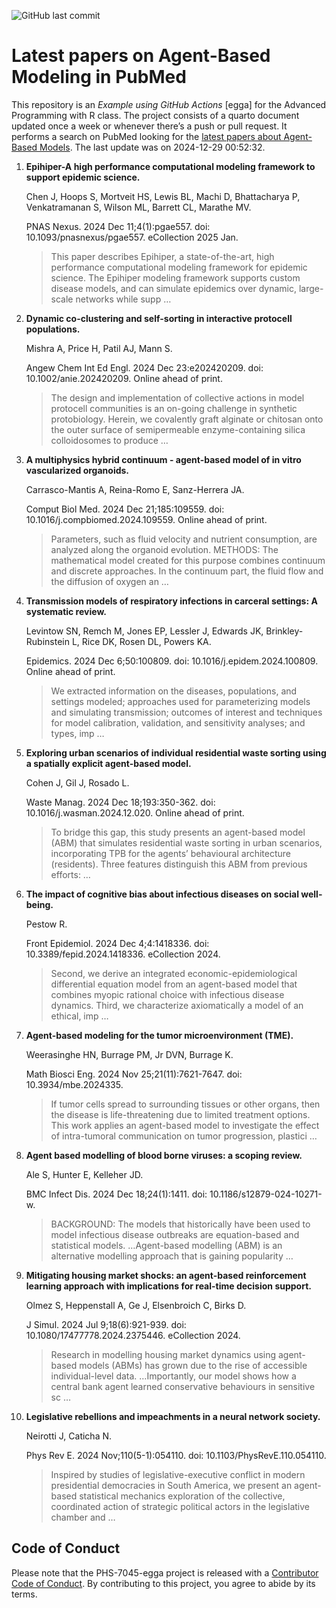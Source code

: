 ![GitHub last
commit](https://img.shields.io/github/last-commit/UofUEpiBio/PHS-7045-egga.png)

# Latest papers on Agent-Based Modeling in PubMed

This repository is an *Example using GitHub Actions* \[egga\] for the
Advanced Programming with R class. The project consists of a quarto
document updated once a week or whenever there’s a push or pull request.
It performs a search on PubMed looking for the <a
href="https://pubmed.ncbi.nlm.nih.gov/?term=agent-based+model&amp;sort=date"
target="_blank">latest papers about Agent-Based Models</a>. The last
update was on 2024-12-29 00:52:32.

<div class="cell">

</div>

1.  **Epihiper-A high performance computational modeling framework to
    support epidemic science.**

    Chen J, Hoops S, Mortveit HS, Lewis BL, Machi D, Bhattacharya P,
    Venkatramanan S, Wilson ML, Barrett CL, Marathe MV.

    PNAS Nexus. 2024 Dec 11;4(1):pgae557. doi:
    10.1093/pnasnexus/pgae557. eCollection 2025 Jan.

    > This paper describes Epihiper, a state-of-the-art, high
    > performance computational modeling framework for epidemic science.
    > The Epihiper modeling framework supports custom disease models,
    > and can simulate epidemics over dynamic, large-scale networks
    > while supp …

2.  **Dynamic co-clustering and self-sorting in interactive protocell
    populations.**

    Mishra A, Price H, Patil AJ, Mann S.

    Angew Chem Int Ed Engl. 2024 Dec 23:e202420209. doi:
    10.1002/anie.202420209. Online ahead of print.

    > The design and implementation of collective actions in model
    > protocell communities is an on-going challenge in synthetic
    > protobiology. Herein, we covalently graft alginate or chitosan
    > onto the outer surface of semipermeable enzyme-containing silica
    > colloidosomes to produce …

3.  **A multiphysics hybrid continuum - agent-based model of in vitro
    vascularized organoids.**

    Carrasco-Mantis A, Reina-Romo E, Sanz-Herrera JA.

    Comput Biol Med. 2024 Dec 21;185:109559. doi:
    10.1016/j.compbiomed.2024.109559. Online ahead of print.

    > Parameters, such as fluid velocity and nutrient consumption, are
    > analyzed along the organoid evolution. METHODS: The mathematical
    > model created for this purpose combines continuum and discrete
    > approaches. In the continuum part, the fluid flow and the
    > diffusion of oxygen an …

4.  **Transmission models of respiratory infections in carceral
    settings: A systematic review.**

    Levintow SN, Remch M, Jones EP, Lessler J, Edwards JK,
    Brinkley-Rubinstein L, Rice DK, Rosen DL, Powers KA.

    Epidemics. 2024 Dec 6;50:100809. doi: 10.1016/j.epidem.2024.100809.
    Online ahead of print.

    > We extracted information on the diseases, populations, and
    > settings modeled; approaches used for parameterizing models and
    > simulating transmission; outcomes of interest and techniques for
    > model calibration, validation, and sensitivity analyses; and
    > types, imp …

5.  **Exploring urban scenarios of individual residential waste sorting
    using a spatially explicit agent-based model.**

    Cohen J, Gil J, Rosado L.

    Waste Manag. 2024 Dec 18;193:350-362. doi:
    10.1016/j.wasman.2024.12.020. Online ahead of print.

    > To bridge this gap, this study presents an agent-based model (ABM)
    > that simulates residential waste sorting in urban scenarios,
    > incorporating TPB for the agents’ behavioural architecture
    > (residents). Three features distinguish this ABM from previous
    > efforts: …

6.  **The impact of cognitive bias about infectious diseases on social
    well-being.**

    Pestow R.

    Front Epidemiol. 2024 Dec 4;4:1418336. doi:
    10.3389/fepid.2024.1418336. eCollection 2024.

    > Second, we derive an integrated economic-epidemiological
    > differential equation model from an agent-based model that
    > combines myopic rational choice with infectious disease dynamics.
    > Third, we characterize axiomatically a model of an ethical, imp …

7.  **Agent-based modeling for the tumor microenvironment (TME).**

    Weerasinghe HN, Burrage PM, Jr DVN, Burrage K.

    Math Biosci Eng. 2024 Nov 25;21(11):7621-7647. doi:
    10.3934/mbe.2024335.

    > If tumor cells spread to surrounding tissues or other organs, then
    > the disease is life-threatening due to limited treatment options.
    > This work applies an agent-based model to investigate the effect
    > of intra-tumoral communication on tumor progression, plastici …

8.  **Agent based modelling of blood borne viruses: a scoping review.**

    Ale S, Hunter E, Kelleher JD.

    BMC Infect Dis. 2024 Dec 18;24(1):1411. doi:
    10.1186/s12879-024-10271-w.

    > BACKGROUND: The models that historically have been used to model
    > infectious disease outbreaks are equation-based and statistical
    > models. …Agent-based modelling (ABM) is an alternative modelling
    > approach that is gaining popularity …

9.  **Mitigating housing market shocks: an agent-based reinforcement
    learning approach with implications for real-time decision
    support.**

    Olmez S, Heppenstall A, Ge J, Elsenbroich C, Birks D.

    J Simul. 2024 Jul 9;18(6):921-939. doi:
    10.1080/17477778.2024.2375446. eCollection 2024.

    > Research in modelling housing market dynamics using agent-based
    > models (ABMs) has grown due to the rise of accessible
    > individual-level data. …Importantly, our model shows how a central
    > bank agent learned conservative behaviours in sensitive sc …

10. **Legislative rebellions and impeachments in a neural network
    society.**

    Neirotti J, Caticha N.

    Phys Rev E. 2024 Nov;110(5-1):054110. doi:
    10.1103/PhysRevE.110.054110.

    > Inspired by studies of legislative-executive conflict in modern
    > presidential democracies in South America, we present an
    > agent-based statistical mechanics exploration of the collective,
    > coordinated action of strategic political actors in the
    > legislative chamber and …

## Code of Conduct

Please note that the PHS-7045-egga project is released with a
[Contributor Code of
Conduct](https://contributor-covenant.org/version/2/1/CODE_OF_CONDUCT.html).
By contributing to this project, you agree to abide by its terms.
